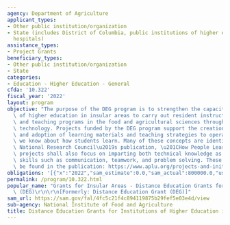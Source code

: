 ```yaml
---
agency: Department of Agriculture
applicant_types:
- Other public institution/organization
- State (includes District of Columbia, public institutions of higher education and
  hospitals)
assistance_types:
- Project Grants
beneficiary_types:
- Other public institution/organization
- State
categories:
- Education - Higher Education - General
cfda: '10.322'
fiscal_year: '2022'
layout: program
objective: "The purpose of the DEG program is to strengthen the capacity of institutions\
  \ of higher education in insular areas to carry out resident instruction, curriculum,\
  \ and teaching programs in the food and agricultural sciences through distance education\
  \ technology. Projects funded by the DEG program support the creation, adaptation,\
  \ and adoption of learning materials and teaching strategies to operationalize what\
  \ we know about how students learn. Many of these concepts are identified in the\
  \ National Research Council\u2019s publication, \u201CHow People Learn.\u201D DEG-funded\
  \ projects shall also focus on imparting both technical knowledge as well employability\
  \ skills such as communication, teamwork, and problem solving. These concepts can\
  \ be found in the publication: https://www.aplu.org/projects-and-initiatives/agriculture-human-sciences-and-natural-resources/employability-skills-in-agriculture/index.html."
obligations: '[{"x":"2022","sam_estimate":0.0,"sam_actual":800000.0,"usa_spending_actual":372039.17},{"x":"2023","sam_estimate":800000.0,"sam_actual":0.0,"usa_spending_actual":-64235.52},{"x":"2024","sam_estimate":0.0,"sam_actual":0.0,"usa_spending_actual":0.0}]'
permalink: /program/10.322.html
popular_name: "Grants for Insular Areas - Distance Education Grants for Insular Areas\
  \ (DEG)\r\n\r\n[Formerly: Distance Education Grant (DEG)]"
sam_url: https://sam.gov/fal/4fc5c21f4c894119875b29fef5e03e4d/view
sub-agency: National Institute of Food and Agriculture
title: Distance Education Grants for Institutions of Higher Education in Insular Areas
---
```

